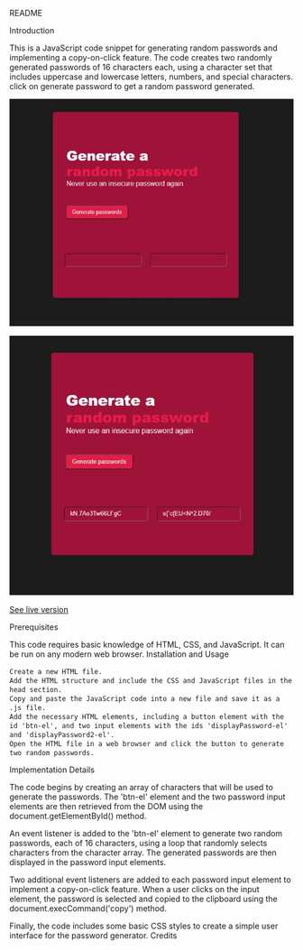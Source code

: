 README

Introduction

This is a JavaScript code snippet for generating random passwords and implementing a copy-on-click feature. The code creates two randomly generated passwords of 16 characters each, using a character set that includes uppercase and lowercase letters, numbers, and special characters.
 click on generate password to get a random password generated.
 
![Alt text](unpopulatedState.jpg)

![Alt text](populated%20state.jpg)

[See live version](https://myrandompasswordgen.netlify.app/)

Prerequisites

This code requires basic knowledge of HTML, CSS, and JavaScript. It can be run on any modern web browser.
Installation and Usage

    Create a new HTML file.
    Add the HTML structure and include the CSS and JavaScript files in the head section.
    Copy and paste the JavaScript code into a new file and save it as a .js file.
    Add the necessary HTML elements, including a button element with the id 'btn-el', and two input elements with the ids 'displayPassword-el' and 'displayPassword2-el'.
    Open the HTML file in a web browser and click the button to generate two random passwords.

Implementation Details

The code begins by creating an array of characters that will be used to generate the passwords. The 'btn-el' element and the two password input elements are then retrieved from the DOM using the document.getElementById() method.

An event listener is added to the 'btn-el' element to generate two random passwords, each of 16 characters, using a loop that randomly selects characters from the character array. The generated passwords are then displayed in the password input elements.

Two additional event listeners are added to each password input element to implement a copy-on-click feature. When a user clicks on the input element, the password is selected and copied to the clipboard using the document.execCommand('copy') method.

Finally, the code includes some basic CSS styles to create a simple user interface for the password generator.
Credits

